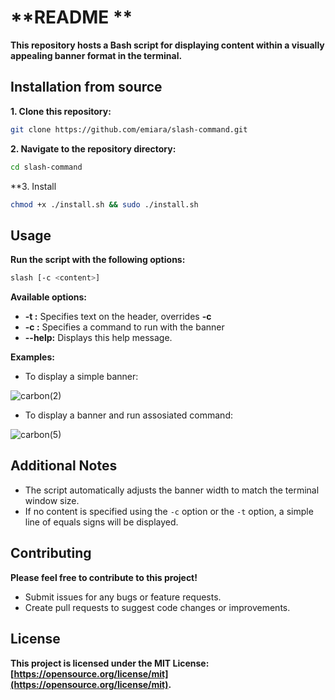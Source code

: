  
# **README **

**This repository hosts a Bash script for displaying content within a visually appealing banner format in the terminal.**

## Installation from source

**1. Clone this repository:**

```bash
git clone https://github.com/emiara/slash-command.git
```

**2. Navigate to the repository directory:**

```bash
cd slash-command
```

**3. Install

```bash
chmod +x ./install.sh && sudo ./install.sh
```

## Usage

**Run the script with the following options:**

```bash
slash [-c <content>]
```

**Available options:**

* **-t <text>:** Specifies text on the header, overrides **-c**
* **-c <command>:** Specifies a command to run with the banner
* **--help:** Displays this help message.

**Examples:**

* To display a simple banner:

![carbon(2)](https://github.com/emiara/slash-command/assets/61361584/793493bd-96ed-4924-bedb-a05a7834fb0a)

* To display a banner and run assosiated command:

![carbon(5)](https://github.com/emiara/slash-command/assets/61361584/88abfbba-64ed-4340-8ee1-3fe1c40eca07)



## Additional Notes

* The script automatically adjusts the banner width to match the terminal window size.
* If no content is specified using the `-c` option or the `-t` option, a simple line of equals signs will be displayed.

## Contributing

**Please feel free to contribute to this project!**

* Submit issues for any bugs or feature requests.
* Create pull requests to suggest code changes or improvements.

## License

**This project is licensed under the MIT License: [https://opensource.org/license/mit](https://opensource.org/license/mit).**
